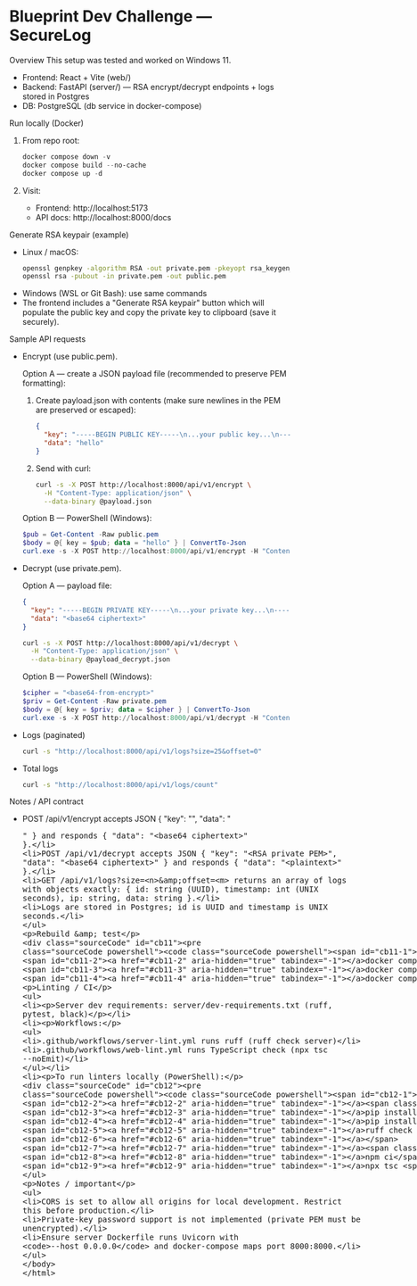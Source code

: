 # Blueprint Dev Challenge — SecureLog

Overview
This setup was tested and worked on Windows 11.

- Frontend: React + Vite (web/)
- Backend: FastAPI (server/) — RSA encrypt/decrypt endpoints + logs stored in Postgres
- DB: PostgreSQL (db service in docker-compose)

Run locally (Docker)

1. From repo root:

   ```powershell
   docker compose down -v
   docker compose build --no-cache
   docker compose up -d
   ```

2. Visit:
   - Frontend: http://localhost:5173
   - API docs: http://localhost:8000/docs

Generate RSA keypair (example)

- Linux / macOS:
  ```bash
  openssl genpkey -algorithm RSA -out private.pem -pkeyopt rsa_keygen_bits:2048
  openssl rsa -pubout -in private.pem -out public.pem
  ```
- Windows (WSL or Git Bash): use same commands
- The frontend includes a "Generate RSA keypair" button which will populate the public key and copy the private key to clipboard (save it securely).

Sample API requests

- Encrypt (use public.pem).

  Option A — create a JSON payload file (recommended to preserve PEM formatting):

  1. Create payload.json with contents (make sure newlines in the PEM are preserved or escaped):
     ```json
     {
       "key": "-----BEGIN PUBLIC KEY-----\n...your public key...\n-----END PUBLIC KEY-----\n",
       "data": "hello"
     }
     ```
  2. Send with curl:
     ```bash
     curl -s -X POST http://localhost:8000/api/v1/encrypt \
       -H "Content-Type: application/json" \
       --data-binary @payload.json
     ```

  Option B — PowerShell (Windows):

  ```powershell
  $pub = Get-Content -Raw public.pem
  $body = @{ key = $pub; data = "hello" } | ConvertTo-Json
  curl.exe -s -X POST http://localhost:8000/api/v1/encrypt -H "Content-Type: application/json" -d $body
  ```

- Decrypt (use private.pem).

  Option A — payload file:

  ```json
  {
    "key": "-----BEGIN PRIVATE KEY-----\n...your private key...\n-----END PRIVATE KEY-----\n",
    "data": "<base64 ciphertext>"
  }
  ```

  ```bash
  curl -s -X POST http://localhost:8000/api/v1/decrypt \
    -H "Content-Type: application/json" \
    --data-binary @payload_decrypt.json
  ```

  Option B — PowerShell (Windows):

  ```powershell
  $cipher = "<base64-from-encrypt>"
  $priv = Get-Content -Raw private.pem
  $body = @{ key = $priv; data = $cipher } | ConvertTo-Json
  curl.exe -s -X POST http://localhost:8000/api/v1/decrypt -H "Content-Type: application/json" -d $body
  ```

- Logs (paginated)

  ```bash
  curl -s "http://localhost:8000/api/v1/logs?size=25&offset=0"
  ```

- Total logs
  ```bash
  curl -s "http://localhost:8000/api/v1/logs/count"
  ```

Notes / API contract

- POST /api/v1/encrypt accepts JSON { "key": "<RSA public PEM>", "data": "<plaintext>" } and responds { "data": "<base64 ciphertext>" }.
- POST /api/v1/decrypt accepts JSON { "key": "<RSA private PEM>", "data": "<base64 ciphertext>" } and responds { "data": "<plaintext>" }.
- GET /api/v1/logs?size=<n>&offset=<m> returns an array of logs with objects exactly: { id: string (UUID), timestamp: int (UNIX seconds), ip: string, data: string }.
- Logs are stored in Postgres; id is UUID and timestamp is UNIX seconds.

Rebuild & test

```powershell
docker compose down -v
docker compose build --no-cache
docker compose up -d
docker compose logs -f server web db
```

Linting / CI

- Server dev requirements: server/dev-requirements.txt (ruff, pytest, black)
- Workflows:
  - .github/workflows/server-lint.yml runs ruff (ruff check server)
  - .github/workflows/web-lint.yml runs TypeScript check (npx tsc --noEmit)
- To run linters locally (PowerShell):

  ```powershell
  python -m venv .venv
  .\.venv\Scripts\Activate
  pip install --upgrade pip
  pip install -r server/dev-requirements.txt
  ruff check server

  cd web
  npm ci
  npx tsc --noEmit
  ```

Notes / important

- CORS is set to allow all origins for local development. Restrict this before production.
- Private-key password support is not implemented (private PEM must be unencrypted).
- Ensure server Dockerfile runs Uvicorn with `--host 0.0.0.0` and docker-compose maps port 8000:8000.
